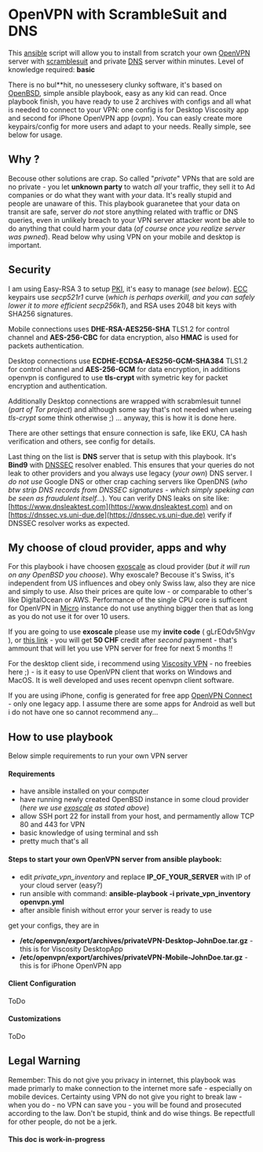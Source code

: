 # OpenVPN with ScrambleSuit and DNS
This [ansible](http://docs.ansible.com/ansible/latest/intro_installation.html) script will allow you to install from scratch your own [OpenVPN](https://openvpn.net/index.php/open-source.html) server with [scramblesuit](https://www.cs.kau.se/philwint/scramblesuit/) and private [DNS](https://www.isc.org/downloads/bind/) server within minutes. Level of knowledge required: **basic**

There is no bul**hit, no unessesery clunky software, it's based on [OpenBSD](http://www.openbsd.org), simple ansible playbook, easy as any kid can read. 
Once playbook finish, you have ready to use 2 archives with configs and all what is needed to connect to your VPN: one config is for Desktop Viscosity app and second for iPhone OpenVPN app (_ovpn_). You can easly create more keypairs/config for more users and adapt to your needs. Really simple, see below for usage.

## Why ?
Becouse other solutions are crap. So called "_private_" VPNs that are sold are no private - you let **unknown party** to watch _all_ your traffic, they sell it to Ad companies or do what they want with _your_ data. It's really stupid and people are unaware of this.
This playbook guaranetee that your data on transit are safe, server _do not_ store anything related with traffic or DNS queries, even in unlikely breach to your VPN server attacker wont be able to do anything that could harm your data (_of course once you realize server was pwned_). Read below why using VPN on your mobile and desktop is important.

## Security

I am using Easy-RSA 3 to setup [PKI](https://en.wikipedia.org/wiki/Public_key_infrastructure), it's easy to manage (*see below*). [ECC](https://en.wikipedia.org/wiki/Elliptic_curve_cryptography) keypairs use *secp521r1* curve (*which is perhaps overkill, and you can safely lower it to more efficient secp256k1*), and RSA uses 2048 bit keys with SHA256 signatures. 

Mobile connections uses **DHE-RSA-AES256-SHA** TLS1.2 for control channel and **AES-256-CBC** for data encryption, also **HMAC** is used for packets authentication.

Desktop connections use **ECDHE-ECDSA-AES256-GCM-SHA384** TLS1.2 for control channel and **AES-256-GCM** for data encryption, in additions openvpn is configured to use **tls-crypt** with symetric key for packet encryption and authentication.

Additionally Desktop connections are wrapped with scrabmlesuit tunnel (*part of Tor project*) and although some say that's not needed when useing *tls-crypt* some think otherwise ;) ... anyway, this is how it is done here.

There are other settings that ensure connection is safe, like EKU, CA hash verification and others, see config for details. 

Last thing on the list is **DNS** server that is setup with this playbook. It's **Bind9** with [DNSSEC](https://en.wikipedia.org/wiki/Domain_Name_System_Security_Extensions) resolver enabled. This ensures that your queries do not leak to other providers and you always use legacy (*your own*) DNS server. I *do not use* Google DNS or other crap caching servers like OpenDNS (*who btw strip DNS records from DNSSEC signatures - which simply speking can be seen as fraudulent itself...*). You can verify DNS leaks on site like: [https://www.dnsleaktest.com](https://www.dnsleaktest.com) and on [https://dnssec.vs.uni-due.de](https://dnssec.vs.uni-due.de) verify if DNSSEC resolver works as expected.

## My choose of cloud provider, apps and why

For this playbook i have choosen [exoscale](https://www.exoscale.ch) as cloud provider (*but it will run on any OpenBSD you choose*). 
Why exoscale? Becouse it's Swiss, it's independent from US influences and obey only Swiss law, also they are nice and simply to use. Also their prices are quite low - or comparable to other's like DigitalOcean or AWS. Performance of the single CPU core is sufficent for OpenVPN in [Micro](https://portal.exoscale.ch/register?r=gLrEOdv5hVgv) instance do not use anything bigger then that as long as you do not use it for over 10 users.

If you are going to use **exoscale** please use my **invite code** ( gLrEOdv5hVgv ), or [this link](https://portal.exoscale.ch/register?r=gLrEOdv5hVgv) - you will get **50 CHF** credit after *second* payment - that's ammount that will let you use VPN server for free for next 5 months !!


For the desktop client side, i recommend using [Viscosity VPN](https://www.sparklabs.com/viscosity/) - no freebies here ;) - is it easy to use OpenVPN client that works on Windows and MacOS. It is well developed and uses recent openvpn client software.

If you are using iPhone, config is generated for free app [OpenVPN Connect](https://itunes.apple.com/pl/app/openvpn-connect/id590379981?l=pl&mt=8) - only one legacy app. I assume there are some apps for Android as well but i do not have one so cannot recommend any...

## How to use playbook

Below simple requirements to run your own VPN server

#### Requirements
* have ansible installed on your computer
* have running newly created OpenBSD instance in some cloud provider (*here we use [exoscale](https://portal.exoscale.ch/register?r=gLrEOdv5hVgv) as stated above*)
* allow SSH port 22 for install from your host, and permamently allow TCP 80 and 443 for VPN
* basic knowledge of using terminal and ssh
* pretty much that's all

#### Steps to start your own OpenVPN server from ansible playbook:
* edit *private_vpn_inventory* and replace **IP_OF_YOUR_SERVER** with IP of your cloud server (easy?)
* run ansible with command: **ansible-playbook -i private_vpn_inventory openvpn.yml**
* after ansible finish without error your server is ready to use

get your configs, they are in
* **/etc/openvpn/export/archives/privateVPN-Desktop-JohnDoe.tar.gz** - this is for Viscosity DesktopApp
* **/etc/openvpn/export/archives/privateVPN-Mobile-JohnDoe.tar.gz** - this is for iPhone OpenVPN app

#### Client Configuration

ToDo

#### Customizations

ToDo

## Legal Warning

Remember: This do not give you privacy in internet, this playbook was made primarly to make connection to the internet more safe - especially on mobile devices. Certainty using VPN do not give you right to break law - when you do - no VPN can save you - you will be found and prosecuted according to the law. Don't be stupid, think and do wise things. Be repectfull for other people, do not be a jerk.

#### This doc is work-in-progress
